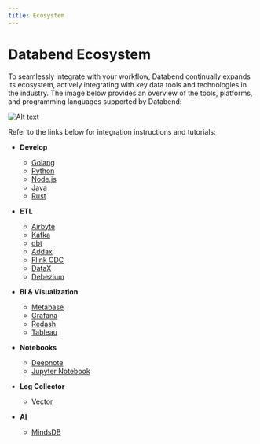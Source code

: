 ```yaml
---
title: Ecosystem
---
```


# Databend Ecosystem

To seamlessly integrate with your workflow, Databend continually expands its ecosystem, actively integrating with key data tools and technologies in the industry. The image below provides an overview of the tools, platforms, and programming languages supported by Databend:

![Alt text](@site/static/img/documents/overview/ecosystem.png)

Refer to the links below for integration instructions and tutorials:

- **Develop**
    - [Golang](/developer/drivers/golang)
    - [Python](/developer/drivers/python)
    - [Node.js](/developer/drivers/nodejs)
    - [Java](/developer/drivers/jdbc)
    - [Rust](/developer/drivers/rust)

- **ETL**
    - [Airbyte](../40-load-data/02-load-db/airbyte.md)
    - [Kafka](../40-load-data/02-load-db/kafka.md)
    - [dbt](../40-load-data/02-load-db/dbt.md)
    - [Addax](../40-load-data/02-load-db/addax.md)
    - [Flink CDC](../40-load-data/02-load-db/flink-cdc.md)
    - [DataX](../40-load-data/02-load-db/datax.md)
    - [Debezium](../40-load-data/02-load-db/debezium.md)

- **BI & Visualization**
    - [Metabase](../31-visualize/metabase.md)
    - [Grafana](../31-visualize/grafana.md)
    - [Redash](../31-visualize/redash.md)
    - [Tableau](../31-visualize/tableau.md)

- **Notebooks**
    - [Deepnote](../31-visualize/deepnote.md)
    - [Jupyter Notebook](../31-visualize/jupyter.md)

- **Log Collector**
    - [Vector](../40-load-data/02-load-db/vector.md)

- **AI**
    - [MindsDB](../31-visualize/mindsdb.md)